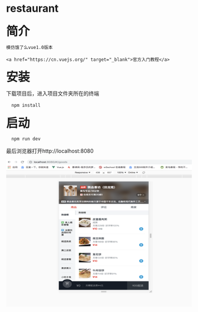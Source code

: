 # restaurant
  **<font size=6>简介</font>**
    
    模仿饿了么vue1.0版本
    
    <a href="https://cn.vuejs.org/" target="_blank">官方入门教程</a>

  **<font size=6>安装</font>**
  
  下载项目后，进入项目文件夹所在的终端

```javascript
  npm install
```

  
  **<font size=6>启动</font>**

  ```javascript
    npm run dev
  ```
  
  最后浏览器打开http://localhost:8080
    
  <img src="/image/localhost.png"  width="550" height="400">


